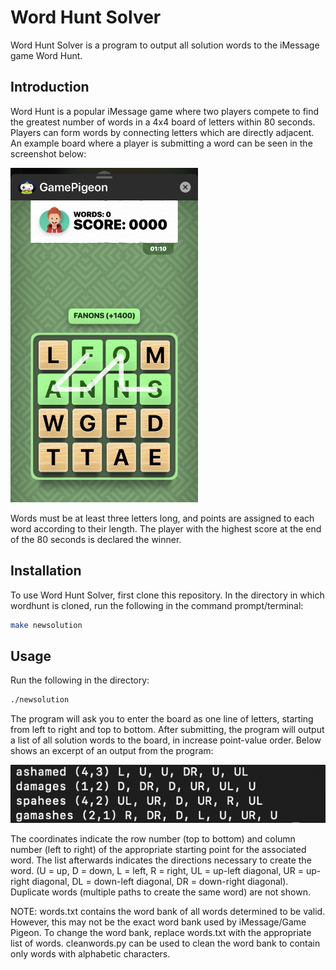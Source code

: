 # Word Hunt Solver
Word Hunt Solver is a program to output all solution words to the iMessage game Word Hunt.

## Introduction

Word Hunt is a popular iMessage game where two players compete to find the greatest number of words in a 4x4 board of letters within 80 seconds. Players can form words by connecting letters which are directly adjacent. An example board where a player is submitting a word can be seen in the screenshot below:

<img src="images/IMG_4944.PNG" width=300>

Words must be at least three letters long, and points are assigned to each word according to their length. The player with the highest score at the end of the 80 seconds is declared the winner.

## Installation

To use Word Hunt Solver, first clone this repository. In the directory in which wordhunt is cloned, run the following in the command prompt/terminal:
```bash
make newsolution
```

## Usage

Run the following in the directory:
```bash
./newsolution
```
The program will ask you to enter the board as one line of letters, starting from left to right and top to bottom. After submitting, the program will output a list of all solution words to the board, in increase point-value order. Below shows an excerpt of an output from the program:

![alt text](images/output.png)

The coordinates indicate the row number (top to bottom) and column number (left to right) of the appropriate starting point for the associated word. The list afterwards indicates the directions necessary to create the word. (U = up, D = down, L = left, R = right, UL = up-left diagonal, UR = up-right diagonal, DL = down-left diagonal, DR = down-right diagonal). Duplicate words (multiple paths to create the same word) are not shown.

NOTE: words.txt contains the word bank of all words determined to be valid. However, this may not be the exact word bank used by iMessage/Game Pigeon. To change the word bank, replace words.txt with the appropriate list of words. cleanwords.py can be used to clean the word bank to contain only words with alphabetic characters.
